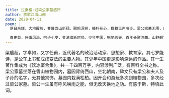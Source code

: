 ```yaml
---
title: 过秦楼·过梁公家墓感怀
author: 放歌江海山阙
date: 2020-04-11
poem: |
  落日余辉，大地霞妆，春暖西山新绿。鹂鸣深树，蜂扑花心，蝶舞无声凌步。梁公家墓无围，简短碑文，不见冥柱。有青青松柏，辰昏无阻，无言相护。

  青史载，任甫风流，吟诗七岁，变法维新时务。少年中国，撼地感天，百年长歌浩曲。山野朝堂，一生东躲西藏，高情为庶。叹苍天无眼，豪杰悄声入墓！
---
```


梁启超，字卓如，又字任甫，近代著名的政治活动家、思想家、教育家。其七岁能诗，是公车上书和戊戌变法的主要人物。其少年中国更是影响深远的作品。其一生著作集成为《饮冰室合集》，共一千四百万字，内容涉列广泛，有百科全书之称。梁公家墓坐落在香山植物园内，墓园背倚西山，坐北朝南，碑文只有梁公和夫人及子孙的名字，无其他冥饰。墓园内栽满松柏。因开会和游玩多次到植物园，多次经过梁公家墓。梁公一生虽有呼风唤雨之能，但无改天换地之功。有感于斯，特填此词。
